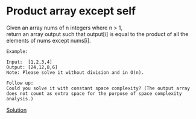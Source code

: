 # Product array except self

Given an array nums of n integers where n > 1,  
return an array output such that output[i] is equal to the product of all the elements of nums except nums[i].

```
Example:

Input:  [1,2,3,4]  
Output: [24,12,8,6]  
Note: Please solve it without division and in O(n).  

Follow up:  
Could you solve it with constant space complexity? (The output array does not count as extra space for the purpose of space complexity analysis.)   

```

[Solution](./src/Main.java)
